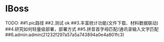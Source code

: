 # IBoss

TODO:
##1.pic路径
##2.测试 ok
##3.丰富统计功能(文件下载、材料数据联动)
##4.研究如何轻量级部署，部署方式
##5.拼音首字母匹配/通讯录输入文字匹配
##6.admin:admin(21232f297a57a5a743894a0e4a801fc3) 
